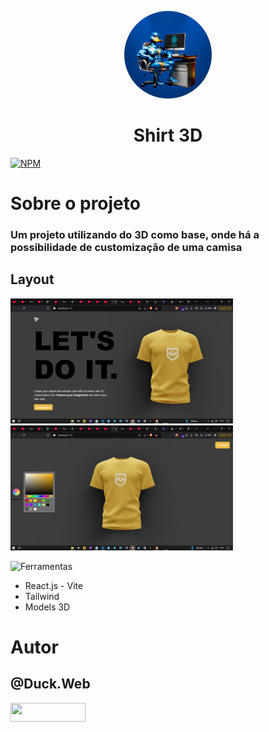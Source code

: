 <p align="center">
   <a href="https://github.com/duck-developer">
    <img style="border-radius: 50%; overflow: hidden; width: 140px; height: 140px;" src="./readme/duck.web.png" alt="@Duck.Web" >
  </a>
  <h1 align="center">Shirt 3D</h1>
</p>

[![NPM](https://img.shields.io/npm/l/react)](https://github.com/devsuperior/sds1-wmazoni/blob/master/LICENSE) 

# Sobre o projeto
### Um projeto utilizando do 3D como base, onde há a possibilidade de customização de uma camisa
## Layout 
<img src="./readme/img1.PNG" alt="@duck_web" height="200"><img src="./readme/img2.PNG" alt="@duck_web" height="200">

![Ferramentas](https://img.shields.io/badge/Configuração-⚙️-blue)
- React.js - Vite
- Tailwind
- Models 3D

# Autor


## @Duck.Web

<!-- INSTAGRAM -->
<p align="esquerda">
<a href="https://www.instagram.com/duck.web/" target="blank"><img align="center" src="https://img.shields.io/badge/Instagram-E4405F?style=for-the-badge&logo=instagram&logoColor=white" height="30" width="120"/></a>
</p>
